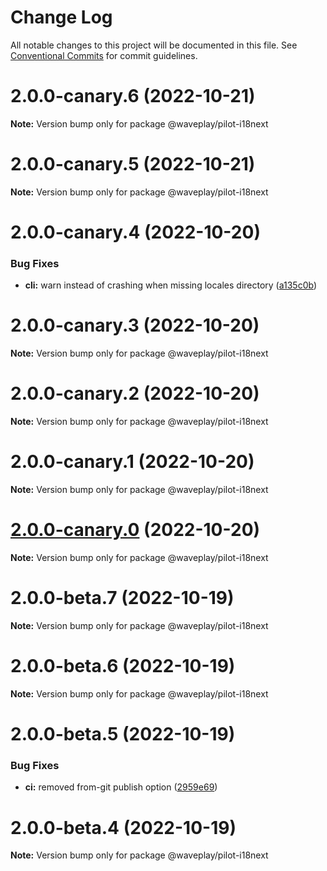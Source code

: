 # Change Log

All notable changes to this project will be documented in this file.
See [Conventional Commits](https://conventionalcommits.org) for commit guidelines.

# 2.0.0-canary.6 (2022-10-21)

**Note:** Version bump only for package @waveplay/pilot-i18next





# 2.0.0-canary.5 (2022-10-21)

**Note:** Version bump only for package @waveplay/pilot-i18next





# 2.0.0-canary.4 (2022-10-20)


### Bug Fixes

* **cli:** warn instead of crashing when missing locales directory ([a135c0b](https://github.com/Wave-Play/pilot/commit/a135c0bffdd27a0f534678bdc4b82c3e19fc5273))





# 2.0.0-canary.3 (2022-10-20)

**Note:** Version bump only for package @waveplay/pilot-i18next





# 2.0.0-canary.2 (2022-10-20)

**Note:** Version bump only for package @waveplay/pilot-i18next





# 2.0.0-canary.1 (2022-10-20)

**Note:** Version bump only for package @waveplay/pilot-i18next





# [2.0.0-canary.0](https://github.com/Wave-Play/pilot/compare/@waveplay/pilot-i18next@2.0.0-beta.7...@waveplay/pilot-i18next@2.0.0-canary.0) (2022-10-20)

**Note:** Version bump only for package @waveplay/pilot-i18next





# 2.0.0-beta.7 (2022-10-19)

**Note:** Version bump only for package @waveplay/pilot-i18next





# 2.0.0-beta.6 (2022-10-19)

**Note:** Version bump only for package @waveplay/pilot-i18next





# 2.0.0-beta.5 (2022-10-19)


### Bug Fixes

* **ci:** removed from-git publish option ([2959e69](https://github.com/Wave-Play/pilot-i18next/commit/2959e69352fea68db31a7e03ec6168d4820700e3))





# 2.0.0-beta.4 (2022-10-19)

**Note:** Version bump only for package @waveplay/pilot-i18next
